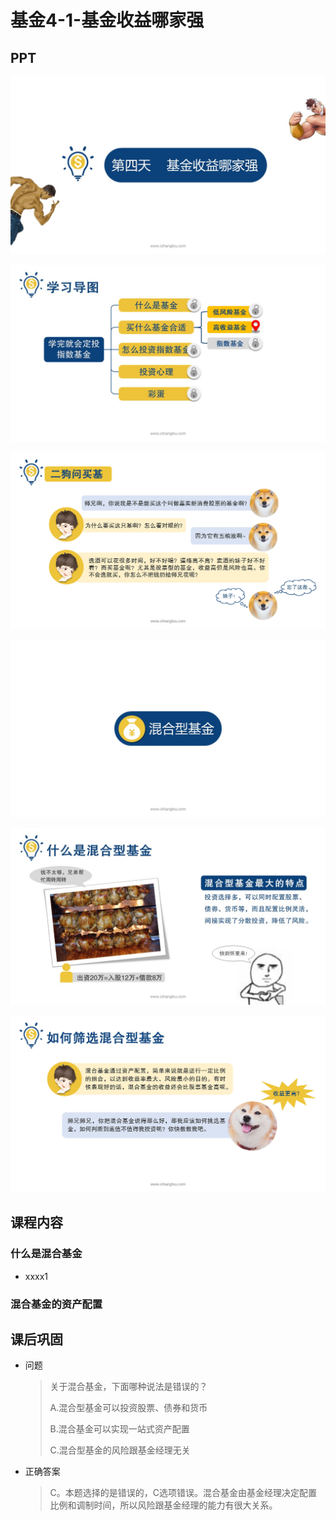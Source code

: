# 基金4-1-基金收益哪家强

## PPT

![课程ppt](assets/4-1-1.jpeg)

![课程ppt](assets/4-1-2.jpeg)

![课程ppt](assets/4-1-3.jpeg)

![课程ppt](assets/4-1-4.jpeg)

![课程ppt](assets/4-1-5.jpeg)

![课程ppt](assets/4-1-6.jpeg)

## 课程内容

### 什么是混合基金

- xxxx1

  > 

### 混合基金的资产配置

## 课后巩固

- 问题

  > 关于混合基金，下面哪种说法是错误的？
  >
  > A.混合型基金可以投资股票、债券和货币
  >
  > B.混合基金可以实现一站式资产配置
  >
  > C.混合型基金的风险跟基金经理无关

- 正确答案

  > C。本题选择的是错误的，C选项错误。混合基金由基金经理决定配置比例和调制时间，所以风险跟基金经理的能力有很大关系。